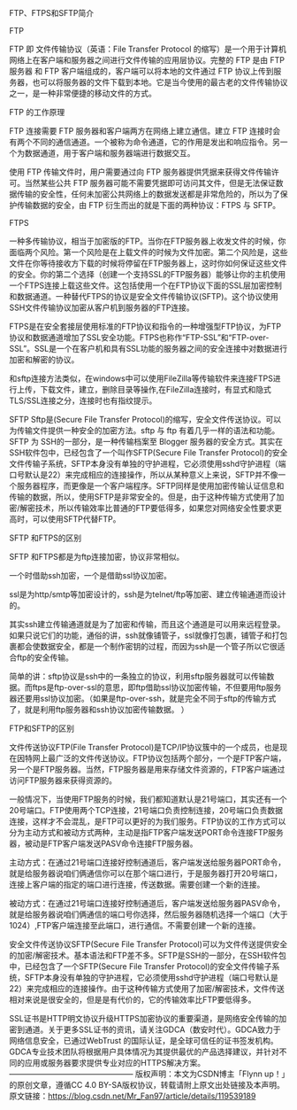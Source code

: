 FTP、FTPS和SFTP简介

FTP

FTP 即 文件传输协议（英语：File Transfer Protocol 的缩写）是一个用于计算机网络上在客户端和服务器之间进行文件传输的应用层协议。完整的 FTP 是由 FTP 服务器 和 FTP 客户端组成的，客户端可以将本地的文件通过 FTP 协议上传到服务器，也可以将服务器的文件下载到本地。它是当今使用的最古老的文件传输协议之一，是一种非常便捷的移动文件的方式。

FTP 的工作原理

FTP 连接需要 FTP 服务器和客户端两方在网络上建立通信。建立 FTP 连接时会有两个不同的通信通道。一个被称为命令通道，它的作用是发出和响应指令。另一个为数据通道，用于客户端和服务器端进行数据交互。

使用 FTP 传输文件时，用户需要通过向 FTP 服务器提供凭据来获得文件传输许可。当然某些公共 FTP 服务器可能不需要凭据即可访问其文件，但是无法保证数据传输的安全性，任何未加密公共网络上的数据发送都是非常危险的，所以为了保护传输数据的安全，由 FTP 衍生而出的就是下面的两种协议：FTPS 与 SFTP。

FTPS

一种多传输协议，相当于加密版的FTP。当你在FTP服务器上收发文件的时候，你面临两个风险。第一个风险是在上载文件的时候为文件加密。第二个风险是，这些文件在你等待接收方下载的时候将停留在FTP服务器上，这时你如何保证这些文件的安全。你的第二个选择（创建一个支持SSL的FTP服务器）能够让你的主机使用一个FTPS连接上载这些文件。这包括使用一个在FTP协议下面的SSL层加密控制和数据通道。一种替代FTPS的协议是安全文件传输协议(SFTP)。这个协议使用SSH文件传输协议加密从客户机到服务器的FTP连接。

FTPS是在安全套接层使用标准的FTP协议和指令的一种增强型FTP协议，为FTP协议和数据通道增加了SSL安全功能。FTPS也称作“FTP-SSL”和“FTP-over-SSL”。SSL是一个在客户机和具有SSL功能的服务器之间的安全连接中对数据进行加密和解密的协议。

和sftp连接方法类似，在windows中可以使用FileZilla等传输软件来连接FTPS进行上传，下载文件，建立，删除目录等操作,在FileZilla连接时，有显式和隐式TLS/SSL连接之分，连接时也有指纹提示。

SFTP
Sftp是(Secure File Transfer Protocol)的缩写，安全文件传送协议。可以为传输文件提供一种安全的加密方法。sftp 与 ftp 有着几乎一样的语法和功能。SFTP 为 SSH的一部分，是一种传输档案至 Blogger 服务器的安全方式。其实在SSH软件包中，已经包含了一个叫作SFTP(Secure File Transfer Protocol)的安全文件传输子系统，SFTP本身没有单独的守护进程，它必须使用sshd守护进程（端口号默认是22）来完成相应的连接操作，所以从某种意义上来说，SFTP并不像一个服务器程序，而更像是一个客户端程序。SFTP同样是使用加密传输认证信息和传输的数据，所以，使用SFTP是非常安全的。但是，由于这种传输方式使用了加密/解密技术，所以传输效率比普通的FTP要低得多，如果您对网络安全性要求更高时，可以使用SFTP代替FTP。

SFTP 和FTPS的区别

SFTP 和FTPS都是为ftp连接加密，协议非常相似。

一个时借助ssh加密，一个是借助ssl协议加密。

ssl是为http/smtp等加密设计的，ssh是为telnet/ftp等加密、建立传输通道而设计的。

其实ssh建立传输通道就是为了加密和传输，而且这个通道是可以用来远程登录。如果只说它们的功能，通俗的讲，ssh就像铺管子，ssl就像打包裹，铺管子和打包裹都会使数据安全，都是一个制作密钥的过程，而因为ssh是一个管子所以它很适合ftp的安全传输。

简单的讲：sftp协议是ssh中的一条独立的协议，利用sftp服务器就可以传输数据。而ftps是ftp-over-ssl的意思，即ftp借助ssl协议加密传输，不但要用ftp服务器还要用ssl协议加密。（如果是ftp-over-ssh，就是完全不同于sftp的传输方式了，就是利用ftp服务器和ssh协议加密传输数据。 ）

FTP和SFTP的区别

文件传送协议FTP(File Transfer Protocol)是TCP/IP协议簇中的一个成员，也是现在因特网上最广泛的文件传送协议。FTP协议包括两个部分，一个是FTP客户端，另一个是FTP服务器。当然，FTP服务器是用来存储文件资源的，FTP客户端通过访问FTP服务器来获得资源的。

一般情况下，当使用FTP服务的时候，我们都知道默认是21号端口，其实还有一个20号端口。FTP使用两个TCP连接，21号端口负责控制连接，20号端口负责数据连接，这样才不会混乱，是FTP可以更好的为我们服务。FTP协议的工作方式可以分为主动方式和被动方式两种，主动是指FTP客户端发送PORT命令连接FTP服务器，被动是FTP客户端发送PASV命令连接FTP服务器。

主动方式：在通过21号端口连接好控制通道后，客户端发送给服务器PORT命令，就是给服务器说咱们俩通信你可以在那个端口进行，于是服务器打开20号端口，连接上客户端的指定的端口进行连接，传送数据。需要创建一个新的连接。

被动方式：在通过21号端口连接好控制通道后，客户端发送给服务器PASV命令，就是给服务器说咱们俩通信的端口号你选择，然后服务器随机选择一个端口（大于1024）,FTP客户端连接至此端口，进行通信。不需要创建一个新的连接。

安全文件传送协议SFTP(Secure File Transfer Protocol)可以为文件传送提供安全的加密/解密技术。基本语法和FTP差不多。SFTP是SSH的一部分，在SSH软件包中，已经包含了一个SFTP(Secure File Transfer Protocol)的安全文件传输子系统，SFTP本身没有单独的守护进程，它必须使用sshd守护进程（端口号默认是22）来完成相应的连接操作。由于这种传输方式使用了加密/解密技术，文件传送相对来说是很安全的，但是是有代价的，它的传输效率比FTP要低得多。

SSL证书是HTTP明文协议升级HTTPS加密协议的重要渠道，是网络安全传输的加密到通道。关于更多SSL证书的资讯，请关注GDCA（数安时代）。GDCA致力于网络信息安全，已通过WebTrust 的国际认证，是全球可信任的证书签发机构。GDCA专业技术团队将根据用户具体情况为其提供最优的产品选择建议，并针对不同的应用或服务器要求提供专业对应的HTTPS解决方案。
————————————————
版权声明：本文为CSDN博主「Flynn up！」的原创文章，遵循CC 4.0 BY-SA版权协议，转载请附上原文出处链接及本声明。
原文链接：https://blog.csdn.net/Mr_Fan97/article/details/119539189